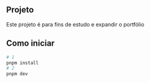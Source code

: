 ## Projeto
Este projeto é para fins de estudo e expandir o portfólio

## Como iniciar

```bash
# 1
pnpm install
# 2
pnpm dev
```